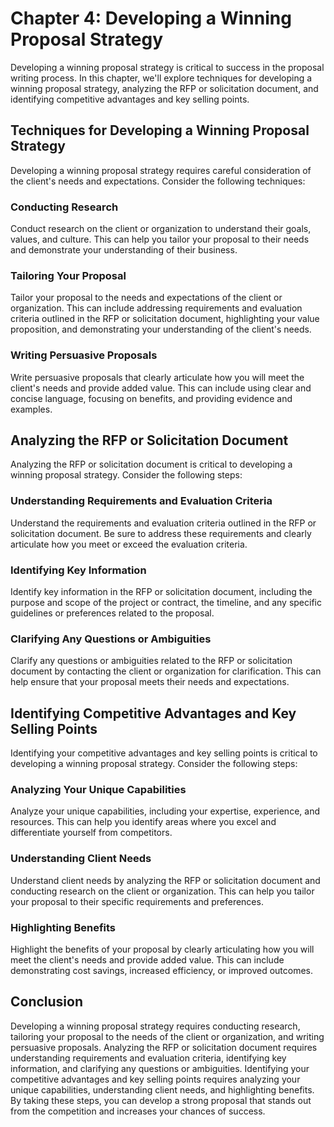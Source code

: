 Chapter 4: Developing a Winning Proposal Strategy
=================================================

Developing a winning proposal strategy is critical to success in the proposal writing process. In this chapter, we'll explore techniques for developing a winning proposal strategy, analyzing the RFP or solicitation document, and identifying competitive advantages and key selling points.

Techniques for Developing a Winning Proposal Strategy
-----------------------------------------------------

Developing a winning proposal strategy requires careful consideration of the client's needs and expectations. Consider the following techniques:

### Conducting Research

Conduct research on the client or organization to understand their goals, values, and culture. This can help you tailor your proposal to their needs and demonstrate your understanding of their business.

### Tailoring Your Proposal

Tailor your proposal to the needs and expectations of the client or organization. This can include addressing requirements and evaluation criteria outlined in the RFP or solicitation document, highlighting your value proposition, and demonstrating your understanding of the client's needs.

### Writing Persuasive Proposals

Write persuasive proposals that clearly articulate how you will meet the client's needs and provide added value. This can include using clear and concise language, focusing on benefits, and providing evidence and examples.

Analyzing the RFP or Solicitation Document
------------------------------------------

Analyzing the RFP or solicitation document is critical to developing a winning proposal strategy. Consider the following steps:

### Understanding Requirements and Evaluation Criteria

Understand the requirements and evaluation criteria outlined in the RFP or solicitation document. Be sure to address these requirements and clearly articulate how you meet or exceed the evaluation criteria.

### Identifying Key Information

Identify key information in the RFP or solicitation document, including the purpose and scope of the project or contract, the timeline, and any specific guidelines or preferences related to the proposal.

### Clarifying Any Questions or Ambiguities

Clarify any questions or ambiguities related to the RFP or solicitation document by contacting the client or organization for clarification. This can help ensure that your proposal meets their needs and expectations.

Identifying Competitive Advantages and Key Selling Points
---------------------------------------------------------

Identifying your competitive advantages and key selling points is critical to developing a winning proposal strategy. Consider the following steps:

### Analyzing Your Unique Capabilities

Analyze your unique capabilities, including your expertise, experience, and resources. This can help you identify areas where you excel and differentiate yourself from competitors.

### Understanding Client Needs

Understand client needs by analyzing the RFP or solicitation document and conducting research on the client or organization. This can help you tailor your proposal to their specific requirements and preferences.

### Highlighting Benefits

Highlight the benefits of your proposal by clearly articulating how you will meet the client's needs and provide added value. This can include demonstrating cost savings, increased efficiency, or improved outcomes.

Conclusion
----------

Developing a winning proposal strategy requires conducting research, tailoring your proposal to the needs of the client or organization, and writing persuasive proposals. Analyzing the RFP or solicitation document requires understanding requirements and evaluation criteria, identifying key information, and clarifying any questions or ambiguities. Identifying your competitive advantages and key selling points requires analyzing your unique capabilities, understanding client needs, and highlighting benefits. By taking these steps, you can develop a strong proposal that stands out from the competition and increases your chances of success.
